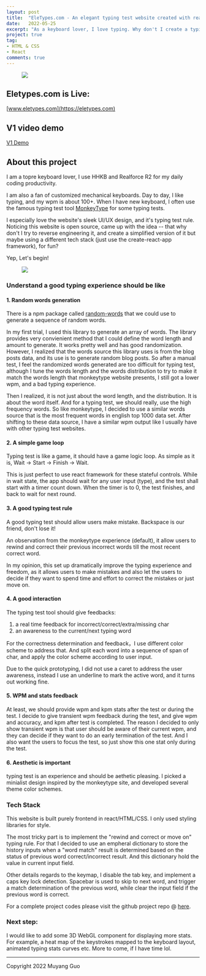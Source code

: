 ```yaml
---
layout: post
title:  "EleTypes.com - An elegant typing test website created with react"
date:   2022-05-25
excerpt: "As a keyboard lover, I love typing. Why don't I create a typing test tool and use my own tool XD"
project: true
tag:
- HTML & CSS
- React
comments: true
---
```



<figure>
	<a href="https://eletypes.com"><img src="https://raw.githubusercontent.com/gamer-ai/eletype-frontend/main/docs/images/terminalTheme.png"></a>
</figure>


## Eletypes.com is Live:

[www.eletypes.com](https://eletypes.com)

## V1 video demo
[V1 Demo](https://youtu.be/LWRAG05UqUA)

## About this project

I am a topre keyboard lover, I use HHKB and Realforce R2 for my daily coding productivity. 

I am also a fan of customized mechanical keyboards. Day to day, I like typing, and my wpm is about 100+. When I have new keyboard, I often use the famous typing test tool [MonkeyType](www.monkeytype.com) for some typing tests. 

I especially love the website's sleek UI/UX design, and it's typing test rule. Noticing this website is open source, came up with the idea -- that why don't I try to reverse engineering it, and create a simplified version of it but maybe using a different tech stack (just use the create-react-app framework), for fun?

Yep, Let's begin!

<figure>
	<a href="https://eletypes.com"><img src="https://raw.githubusercontent.com/gamer-ai/eletype-frontend/main/docs/images/EletypesThemes.png"></a>
</figure>


### Understand a good typing experience should be like 

#### 1. Random words generation

There is a npm package called [random-words](https://www.npmjs.com/package/random-words) that we could use to generate a sequence of random words. 

In my first trial, I used this library to generate an array of words. The library provides very convienient method that I could define the word length and amount to generate. It works pretty well and has good randomization. However, I realized that the words source this library uses is from the blog posts data, and its use is to generate random blog posts. So after a manual test, I feel the randomized words generated are too difficult for typing test, although I tune the words length and the words distribution to try to make it match the words length that monkeytype website presents, I still got a lower wpm, and a bad typing experience. 

Then I realized, it is not just about the word length, and the distribution. It is about the word itself. And for a typing test, we should really, use the high frequency words. So like monkeytype, I decided to use a similar words source that is the most frequent words in english top 1000 data set. 
After shifting to these data source, I have a similar wpm output like I usually have with other typing test websites. 

#### 2. A simple game loop

Typing test is like a game, it should have a game logic loop. As simple as it is, Wait -> Start -> Finish -> Wait. 

This is just perfect to use react framework for these stateful controls. While in wait state, the app should wait for any user input (type), and the test shall start with a timer count down. When the timer is to 0, the test finishes, and back to wait for next round.

#### 3. A good typing test rule

A good typing test should allow users make mistake. Backspace is our friend, don't lose it!

An observation from the monkeytype experience (default), it allow users to rewind and correct their previous incorrect words till the most recent correct word. 

In my opinion, this set up dramatically improve the typing experience and freedom, as it allows users to make mistakes and also let the users to decide if they want to spend time and effort to correct the mistakes or just move on. 

#### 4. A good interaction

The typing test tool should give feedbacks:

1. a real time feedback for incorrect/correct/extra/missing char
2. an awareness to the current/next typing word

For the correctness determination and feedback，I use different color scheme to address that. And split each word into a sequence of span of char, and apply the color scheme according to user input.

Due to the quick prototyping, I did not use a caret to address the user awareness, instead I use an underline to mark the active word, and it turns out working fine.

#### 5. WPM and stats feedback

At least, we should provide wpm and kpm stats after the test or during the test.
I decide to give transient wpm feedback during the test, and give wpm and accuracy, and kpm after test is completed.
The reason I decided to only show transient wpm is that user should be aware of their current wpm, and they can decide if they want to do an early termination of the test. And I also want the users to focus the test, so just show this one stat only during the test.

#### 6. Aesthetic is important

typing test is an experience and should be aethetic pleasing. I picked a minialist design inspired by the monkeytype site, and developed several theme color schemes. 


### Tech Stack

This website is built purely frontend in react/HTML/CSS. I only used styling libraries for style.

The most tricky part is to implement the "rewind and correct or move on" typing rule. For that I decided 
to use an empheral dictionary to store the history inputs when a "word match" result is determined based on the status of previous word correct/incorrect result. And this dictionary hold the value in current input field. 

Other details regards to the keymap, I disable the tab key, and implement a caps key lock detection. Spacebar is used to skip to next word, and trigger a match determination of the previous word, while clear the input field if the previous word is correct. 

For a complete project codes please visit the github project repo @ [here](https://github.com/gamer-ai/eletype-frontend).



### Next step:

I would like to add some 3D WebGL component for displaying more stats. For example, a heat map of the keystrokes mapped to the keyboard layout, animated typing stats curves etc. More to come, if I have time lol.

---
Copyright 2022 Muyang Guo


